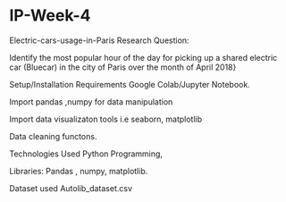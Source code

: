 # IP-Week-4
Electric-cars-usage-in-Paris
Research Question:

Identify the most popular hour of the day for picking up a shared electric car (Bluecar) in the city of Paris over the month of April 2018}

Setup/Installation Requirements
Google Colab/Jupyter Notebook.

Import pandas ,numpy for data manipulation

Import data visualizaton tools i.e seaborn, matplotlib

Data cleaning functons.

Technologies Used
Python Programming,

Libraries: Pandas , numpy, matplotlib.

Dataset used
Autolib_dataset.csv
